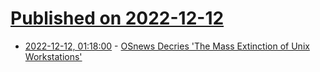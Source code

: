 # [Published on 2022-12-12](index.md)

* [2022-12-12, 01:18:00](https://tech.slashdot.org/story/22/12/12/0116206/osnews-decries-the-mass-extinction-of-unix-workstations?utm_source=rss1.0mainlinkanon&utm_medium=feed) - [OSnews Decries 'The Mass Extinction of Unix Workstations'](https://tech.slashdot.org/story/22/12/12/0116206/osnews-decries-the-mass-extinction-of-unix-workstations?utm_source=rss1.0mainlinkanon&utm_medium=feed)
